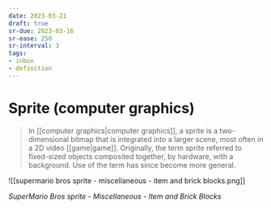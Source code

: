 ```yaml
---
date: 2023-03-21
draft: true
sr-due: 2023-03-16
sr-ease: 250
sr-interval: 3
tags:
- inbox
- definition
---
```


# Sprite (computer graphics)

> In [[computer graphics|computer graphics]], a sprite is a
> two-dimensional bitmap that is integrated into a larger scene, most often in a
> 2D video [[game|game]]. Originally, the term sprite referred to
> fixed-sized objects composited together, by hardware, with a background. Use
> of the term has since become more general.

![[supermario bros sprite - miscellaneous - item and brick blocks.png]]

*SuperMario Bros sprite - Miscellaneous - Item and Brick Blocks*